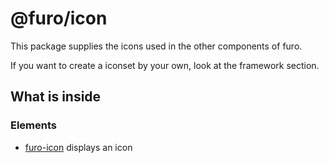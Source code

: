# @furo/icon

This package supplies the icons used in the other components of furo.

If you want to create a iconset by your own, look at the framework section.

## What is inside

### Elements

- [furo-icon](?t=FuroIcon) displays an icon
